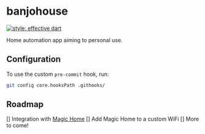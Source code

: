 # banjohouse

[![style: effective dart](https://img.shields.io/badge/style-effective_dart-40c4ff.svg)](https://github.com/tenhobi/effective_dart)

Home automation app aiming to personal use.

## Configuration

To use the custom `pre-commit` hook, run:
```bash
git config core.hooksPath .githooks/
```

## Roadmap

[] Integration with [Magic Home](https://github.com/xoseperez/espurna/wiki/Hardware-Magic-Home-LED-Controller)
[] Add Magic Home to a custom WiFi
[] More to come!
